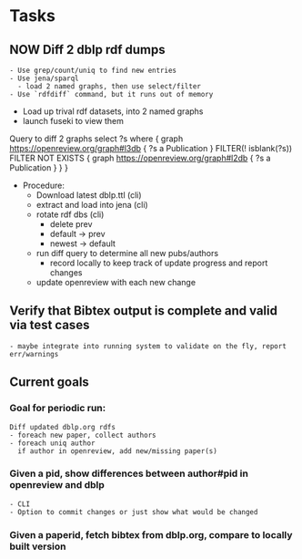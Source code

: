 # Tasks
## NOW Diff 2 dblp rdf dumps
    - Use grep/count/uniq to find new entries
    - Use jena/sparql
      - load 2 named graphs, then use select/filter
    - Use `rdfdiff` command, but it runs out of memory


- Load up trival rdf datasets, into 2 named graphs
- launch fuseki to view them

Query to diff 2 graphs
select ?s where {
  graph <https://openreview.org/graph#l3db> { ?s a Publication }
  FILTER(! isblank(?s))
  FILTER NOT EXISTS { graph <https://openreview.org/graph#l2db> { ?s a Publication } }
}

- Procedure:
  - Download latest dblp.ttl (cli)
  - extract and load into jena (cli)
  - rotate rdf dbs (cli)
    - delete prev
    - default -> prev
    - newest -> default
  - run diff query to determine all new pubs/authors
    - record locally to keep track of update progress and report changes
  - update openreview with each new change



## Verify that Bibtex output is complete and valid via test cases
    - maybe integrate into running system to validate on the fly, report err/warnings

## Current goals
### Goal for periodic run:
    Diff updated dblp.org rdfs
    - foreach new paper, collect authors
    - foreach uniq author
      if author in openreview, add new/missing paper(s)

### Given a pid, show differences between author#pid in openreview and dblp
    - CLI
    - Option to commit changes or just show what would be changed

### Given a paperid, fetch bibtex from dblp.org, compare to locally built version

